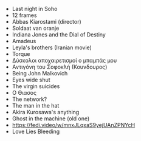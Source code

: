 
* Last night in Soho
* 12 frames
* Abbas Kiarostami (director)
* Soldaat van oranje
* Indiana Jones and the Dial of Destiny
* Amadeus
* Leyla's brothers (Iranian movie)
* Torque
* Δύσκολοι αποχαιρετισμοί ο μπαμπάς μου
* Αντιγόνη του Σοφοκλή (Κουνδουρος)
* Being John Malkovich
* Eyes wide shut
* The virgin suicides
* Ο Θιασος
* The network?
* The man in the hat
* Akira Kurosawa's anything
* Ghost in the machine (old one)
* https://fedi.video/w/mnxJLqxaS9yejUAnZPNYcH
* Love Lies Bleeding